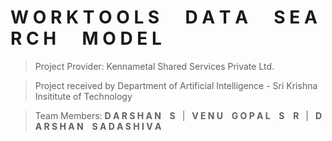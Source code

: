 # W O R K T O O L S &emsp; D A T A &emsp; S E A R C H &emsp; M O D E L

> Project Provider: Kennametal Shared Services Private Ltd.

> Project received by Department of Artificial Intelligence - Sri Krishna Insititute of Technology

> Team Members: **D A R S H A N &ensp; S** &ensp;|&ensp; **V E N U &ensp; G O P A L &ensp; S &ensp; R** &ensp;|&ensp; **D A R S H A N &ensp; S A D A S H I V A**
